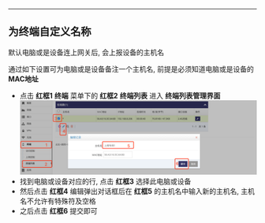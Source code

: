***

## 为终端自定义名称   

默认电脑或是设备连上网关后, 会上报设备的主机名   

通过如下设置可为电脑或是设备备注一个主机名, 前提是必须知道电脑或是设备的 **MAC地址**   

- 点击 **红框1** **终端** 菜单下的 **红框2** **终端列表** 进入 **终端列表管理界面**   
![avatar](./bind_name_cn.jpg)   
- 找到电脑或设备对应的行, 点击 **红框3** 选择此电脑或设备   
- 然后点击 **红框4** 编辑弹出对话框后在 **红框5** 的主机名中输入新的主机名, 主机名不允许有特殊符及空格   
- 之后点击 **红框6** 提交即可   
